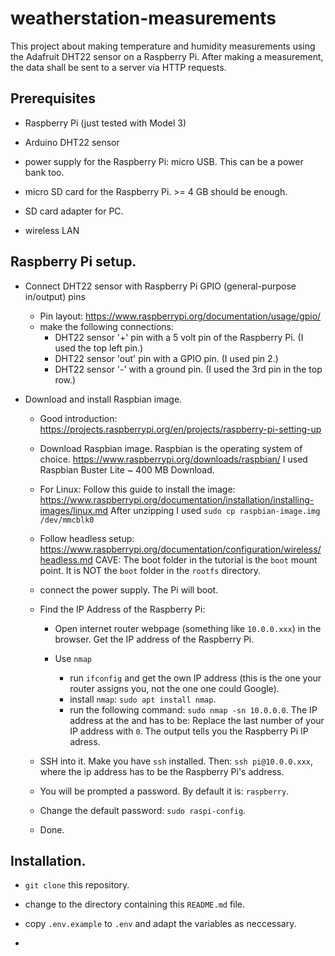 # weatherstation-measurements

This project about making temperature and humidity measurements using the Adafruit DHT22 sensor on a Raspberry Pi. After making a measurement, the data shall be sent to a server via HTTP requests.

## Prerequisites

- Raspberry Pi (just tested with Model 3)

- Arduino DHT22 sensor

- power supply for the Raspberry Pi: micro USB. This can be a power bank too.

- micro SD card for the Raspberry Pi. >= 4 GB should be enough.

- SD card adapter for PC.

- wireless LAN

## Raspberry Pi setup.

- Connect DHT22 sensor with Raspberry Pi GPIO (general-purpose in/output) pins
  - Pin layout: https://www.raspberrypi.org/documentation/usage/gpio/
  - make the following connections:
    - DHT22 sensor '+' pin with a 5 volt pin of the Raspberry Pi. (I used the top left pin.)
    - DHT22 sensor 'out' pin with a GPIO pin. (I used pin 2.)
    - DHT22 sensor '-' with a ground pin. (I used the 3rd pin in the top row.)


- Download and install Raspbian image.
  - Good introduction: https://projects.raspberrypi.org/en/projects/raspberry-pi-setting-up
  - Download Raspbian image. Raspbian is the operating system of choice. https://www.raspberrypi.org/downloads/raspbian/  I used Raspbian Buster Lite ~ 400 MB Download.

  - For Linux: Follow this guide to install the image: https://www.raspberrypi.org/documentation/installation/installing-images/linux.md After unzipping I used `sudo cp raspbian-image.img /dev/mmcblk0`

  - Follow headless setup: https://www.raspberrypi.org/documentation/configuration/wireless/headless.md CAVE: The boot folder in the tutorial is the `boot` mount point. It is NOT the `boot` folder in the `rootfs` directory.

  - connect the power supply. The Pi will boot. 

  - Find the IP Address of the Raspberry Pi:

    - Open internet router webpage (something like `10.0.0.xxx`) in the browser. Get the IP address of the Raspberry Pi. 
  
    - Use `nmap`

      - run `ifconfig` and get the own IP address (this is the one your router assigns you, not the one one could Google).
      - install `nmap`: `sudo apt install nmap`. 
      - run the following command: `sudo nmap -sn 10.0.0.0`. The IP address at the and has to be: Replace the last number of your IP address with `0`. The output tells you the Raspberry Pi IP adress.

  - SSH into it. Make you have `ssh` installed. Then: `ssh pi@10.0.0.xxx`, where the ip address has to be the Raspberry Pi's address. 

  - You will be prompted a password. By default it is: `raspberry`.

  - Change the default password: `sudo raspi-config`.

  - Done.

## Installation.

- `git clone` this repository.

- change to the directory containing this `README.md` file.

- copy `.env.example` to `.env` and adapt the variables as neccessary.

- 